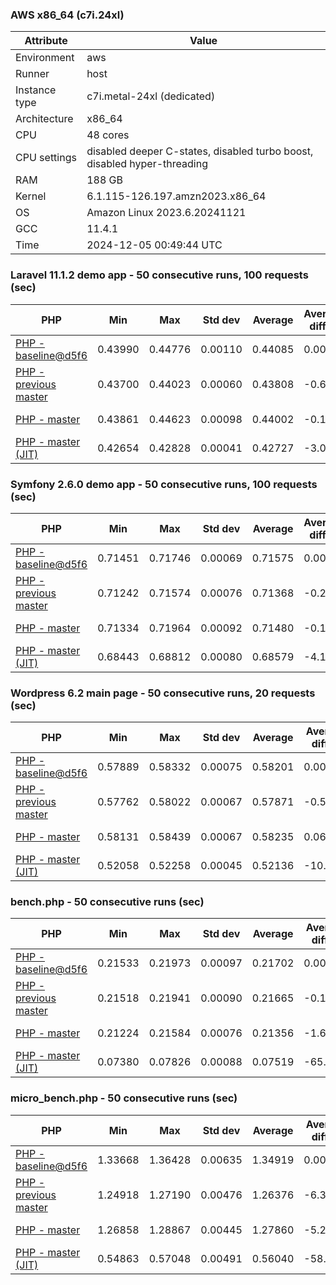 ### AWS x86_64 (c7i.24xl)

|  Attribute    |     Value      |
|---------------|----------------|
| Environment   |aws|
| Runner        |host|
| Instance type |c7i.metal-24xl (dedicated)|
| Architecture  |x86_64
| CPU           |48 cores|
| CPU settings  |disabled deeper C-states, disabled turbo boost, disabled hyper-threading|
| RAM           |188 GB|
| Kernel        |6.1.115-126.197.amzn2023.x86_64|
| OS            |Amazon Linux 2023.6.20241121|
| GCC           |11.4.1|
| Time          |2024-12-05 00:49:44 UTC|

### Laravel 11.1.2 demo app - 50 consecutive runs, 100 requests (sec)

|     PHP     |     Min     |     Max     |    Std dev   |   Average  |  Average diff % |   Median   | Median diff % |     Memory    |
|-------------|-------------|-------------|--------------|------------|-----------------|------------|---------------|---------------|
|[PHP - baseline@d5f6](https://github.com/php/php-src/commit/d5f6e56610)|0.43990|0.44776|0.00110|0.44085|0.00%|0.44066|0.00%|41.82 MB|
|[PHP - previous master](https://github.com/php/php-src/commit/b01f5e367f)|0.43700|0.44023|0.00060|0.43808|-0.63%|0.43801|-0.60%|41.69 MB|
|[PHP - master](https://github.com/php/php-src/commit/bef96f35fd)|0.43861|0.44623|0.00098|0.44002|-0.19%|0.43991|-0.17%|41.69 MB|
|[PHP - master (JIT)](https://github.com/php/php-src/commit/bef96f35fd)|0.42654|0.42828|0.00041|0.42727|-3.08%|0.42729|-3.03%|50.75 MB|

### Symfony 2.6.0 demo app - 50 consecutive runs, 100 requests (sec)

|     PHP     |     Min     |     Max     |    Std dev   |   Average  |  Average diff % |   Median   | Median diff % |     Memory    |
|-------------|-------------|-------------|--------------|------------|-----------------|------------|---------------|---------------|
|[PHP - baseline@d5f6](https://github.com/php/php-src/commit/d5f6e56610)|0.71451|0.71746|0.00069|0.71575|0.00%|0.71579|0.00%|37.33 MB|
|[PHP - previous master](https://github.com/php/php-src/commit/b01f5e367f)|0.71242|0.71574|0.00076|0.71368|-0.29%|0.71362|-0.30%|37.39 MB|
|[PHP - master](https://github.com/php/php-src/commit/bef96f35fd)|0.71334|0.71964|0.00092|0.71480|-0.13%|0.71474|-0.15%|37.39 MB|
|[PHP - master (JIT)](https://github.com/php/php-src/commit/bef96f35fd)|0.68443|0.68812|0.00080|0.68579|-4.18%|0.68574|-4.20%|44.46 MB|

### Wordpress 6.2 main page - 50 consecutive runs, 20 requests (sec)

|     PHP     |     Min     |     Max     |    Std dev   |   Average  |  Average diff % |   Median   | Median diff % |     Memory    |
|-------------|-------------|-------------|--------------|------------|-----------------|------------|---------------|---------------|
|[PHP - baseline@d5f6](https://github.com/php/php-src/commit/d5f6e56610)|0.57889|0.58332|0.00075|0.58201|0.00%|0.58206|0.00%|42.95 MB|
|[PHP - previous master](https://github.com/php/php-src/commit/b01f5e367f)|0.57762|0.58022|0.00067|0.57871|-0.57%|0.57857|-0.60%|42.78 MB|
|[PHP - master](https://github.com/php/php-src/commit/bef96f35fd)|0.58131|0.58439|0.00067|0.58235|0.06%|0.58224|0.03%|42.79 MB|
|[PHP - master (JIT)](https://github.com/php/php-src/commit/bef96f35fd)|0.52058|0.52258|0.00045|0.52136|-10.42%|0.52132|-10.43%|61.63 MB|

### bench.php - 50 consecutive runs (sec)

|     PHP     |     Min     |     Max     |    Std dev   |   Average  |  Average diff % |   Median   | Median diff % |     Memory    |
|-------------|-------------|-------------|--------------|------------|-----------------|------------|---------------|---------------|
|[PHP - baseline@d5f6](https://github.com/php/php-src/commit/d5f6e56610)|0.21533|0.21973|0.00097|0.21702|0.00%|0.21701|0.00%|26.12 MB|
|[PHP - previous master](https://github.com/php/php-src/commit/b01f5e367f)|0.21518|0.21941|0.00090|0.21665|-0.17%|0.21637|-0.30%|26.12 MB|
|[PHP - master](https://github.com/php/php-src/commit/bef96f35fd)|0.21224|0.21584|0.00076|0.21356|-1.60%|0.21342|-1.65%|26.12 MB|
|[PHP - master (JIT)](https://github.com/php/php-src/commit/bef96f35fd)|0.07380|0.07826|0.00088|0.07519|-65.36%|0.07503|-65.42%|27.29 MB|

### micro_bench.php - 50 consecutive runs (sec)

|     PHP     |     Min     |     Max     |    Std dev   |   Average  |  Average diff % |   Median   | Median diff % |     Memory    |
|-------------|-------------|-------------|--------------|------------|-----------------|------------|---------------|---------------|
|[PHP - baseline@d5f6](https://github.com/php/php-src/commit/d5f6e56610)|1.33668|1.36428|0.00635|1.34919|0.00%|1.34851|0.00%|20.38 MB|
|[PHP - previous master](https://github.com/php/php-src/commit/b01f5e367f)|1.24918|1.27190|0.00476|1.26376|-6.33%|1.26305|-6.34%|20.38 MB|
|[PHP - master](https://github.com/php/php-src/commit/bef96f35fd)|1.26858|1.28867|0.00445|1.27860|-5.23%|1.27763|-5.26%|20.38 MB|
|[PHP - master (JIT)](https://github.com/php/php-src/commit/bef96f35fd)|0.54863|0.57048|0.00491|0.56040|-58.46%|0.56123|-58.38%|21.70 MB|
